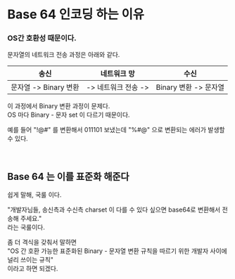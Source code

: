 # Base 64 인코딩 하는 이유  
  
### OS간 호환성 때문이다.    
  
문자열의 네트워크 전송 과정은 아래와 같다.  

|송신|네트워크 망|수신|
|---|---|---|
|문자열 -> Binary 변환 | -> 네트워크 전송 -> | Binary 변환 -> 문자열|
  
이 과정에서 Binary 변환 과정이 문제다.  
OS 마다 Binary - 문자 set 이 다르기 때문이다.  
  
예를 들어 "!@#" 를 변환해서 011101 보냈는데 "%#@" 으로 변환되는 에러가 발생할 수 있다.  

<br>  
  
## Base 64 는 이를 표준화 해준다  

쉽게 말해, 국룰 이다.   
  
"개발자님들, 송신측과 수신측 charset 이 다를 수 있다 싶으면 base64로 변환해서 전송해 주세요."  
라는 국룰이다.    
  
좀 더 격식을 갖춰서 말하면  
"OS 간 호환 가능한 표준화된 Binary - 문자열 변환 규칙을 따르기 위한 개발자 사이에 널리 쓰이는 규칙"    
이라고 하면 되겠다.  
